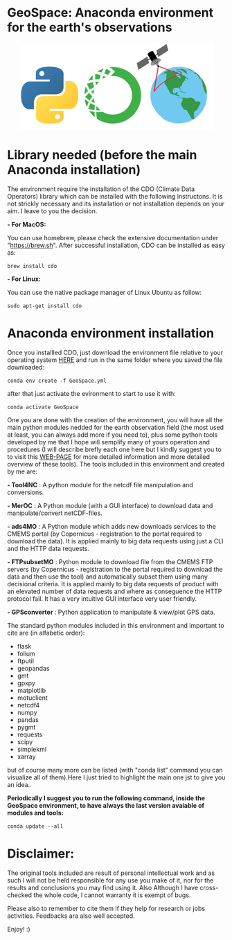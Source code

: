 # GeoSpace: Anaconda environment for the earth's observations 

<p align="center">
  <img width="" height="200" src='src/Logo.png'>
</p>

# Library needed (before the main Anaconda installation)

The environment require the installation of the CDO (Climate Data Operators) library which can be installed with the following instructons. It is not strickly necessary and its installation or not installation depends on your aim. I leave to you the decision.

**- For MacOS:**

You can use homebrew, please check the extensive documentation under "https://brew.sh". After successful installation, CDO can be installed as easy as:

  ```
  brew install cdo
  ```

  **- For Linux:**
  
  You can use the native package manager of Linux Ubuntu as follow:

  ```
  sudo apt-get install cdo
  ```

# Anaconda environment installation

Once you installled CDO, just download the environment file relative to your operating system [HERE](https://anaconda.org/CSammarco/GeoSpace/files) and run in the same folder where you saved the file downloaded:

```
conda env create -f GeoSpace.yml
```

after that just activate the evironment to start to use it with:

```
conda activate GeoSpace
```

One you are done with the creation of the environment, you will  have all the main python modules nedded for the earth observation field (the most used at least, you can always add more if you need to), plus some  python tools  developed by me that I hope will semplify many of yours operation and procedures (I will describe brefly each one here but I kindly suggest you to to visit this [WEB-PAGE](carmelosammarco.com) for more detailed information and more detailed overview of these tools). The tools included in this environment and created by me are:

**- Tool4NC** : A python module for the netcdf file manipulation and conversions.

**- MerOC** : A Python module (with a GUI interface) to download data and manipulate/convert netCDF-files.  

**- ads4MO** : A Python module which adds new downloads services to the CMEMS portal (by Copernicus - registration to the portal required to download the data). It is applied mainly to big data requests using just a CLI and the HTTP data requests.

**- FTPsubsetMO** : Python module to download file from the CMEMS FTP servers (by Copernicus - registration to the portal required to download the data and then use the tool) and automatically subset them using many decisional criteria. It is applied mainly to big data requests of product with an elevated number of data requests and where as conseguence the HTTP protocol fail. It has a very intuitive GUI interface very user friendly. 

**- GPSconverter** : Python application to manipulate & view/plot GPS data. 

The standard python modules included in this environment and important to cite are (in alfabetic order):

- flask
- folium
- ftputil
- geopandas
- gmt
- gpxpy
- matplotlib
- motuclient
- netcdf4
- numpy
- pandas
- pygmt
- requests
- scipy
- simplekml
- xarray

but of course many more can be listed (with "conda list" command you can visualize all of them).Here I just tried to highlight the main one jst to give you an idea..

**Periodically I suggest you to run  the following command, inside the GeoSpace environment, to have always the last version avaiable of modules and tools:**

```
conda update --all
```

# Disclaimer:

The original tools included are result of personal intellectual work and as such I will not be held responsible for any use you make of it, nor for the results and conclusions you may find using it. Also Although I have cross-checked the whole code, I cannot warranty it is exempt of bugs. 

Please also to remember to cite them  if they help for research or jobs activities. Feedbacks ara also well accepted.

Enjoy! :)
